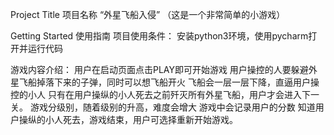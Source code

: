Project Title 项目名称
“外星飞船入侵”
（这是一个非常简单的小游戏）

Getting Started 使用指南
项目使用条件：
安装python3环境，使用pycharm打开并运行代码

游戏内容介绍：
用户在启动页面点击PLAY即可开始游戏
用户操控的人要躲避外星飞船掉落下来的子弹，同时可以想飞船开火
飞船会一层一层下降，直逼用户操控的小人
只有在用户操纵的小人死去之前歼灭所有外星飞船，用户才会进入下一关。
游戏分级别，随着级别的升高，难度会增大
游戏中会记录用户的分数
知道用户操纵的小人死去，游戏结束，用户可选择重新开始游戏。
